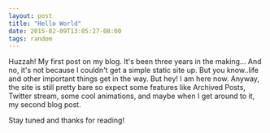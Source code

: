 ```yaml
---
layout: post
title: "Hello World"
date: 2015-02-09T13:05:27-08:00
tags: random
---
```


Huzzah! My first post on my blog. It's been three years in the making... And no, it's not because I couldn't get a simple
static site up. But you know..life and other important things get in the way. But hey! I am here now. Anyway, the site
is still pretty bare so expect some features like Archived Posts, Twitter stream, some cool animations,
and maybe when I get around to it, my second blog post.

Stay tuned and thanks for reading!


